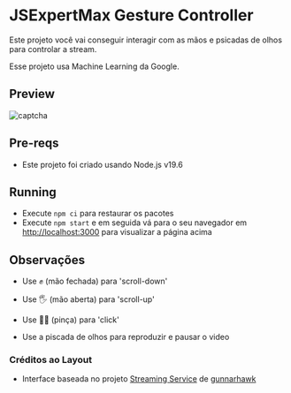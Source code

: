 # JSExpertMax Gesture Controller

Este projeto você vai conseguir interagir com as mãos e psicadas de olhos para controlar a stream.

Esse projeto usa Machine Learning da Google.

## Preview
![captcha](https://github.com/Tiago-Alves-Dev/gifs/blob/main/JSMaosdemostracao-template.gif)

## Pre-reqs

- Este projeto foi criado usando Node.js v19.6

## Running

- Execute `npm ci` para restaurar os pacotes
- Execute `npm start` e em seguida vá para o seu navegador em [http://localhost:3000](http://localhost:3000) para visualizar a página acima

## Observações 

- Use ✊️ (mão fechada) para 'scroll-down'
- Use 🖐 (mão aberta) para 'scroll-up'
- Use 🤏🏻 (pinça) para 'click'

- Use a piscada de olhos para reproduzir e pausar o video

### Créditos ao Layout
- Interface baseada no projeto [Streaming Service](https://codepen.io/Gunnarhawk/pen/vYJEwoM) de [gunnarhawk](https://github.com/Gunnarhawk)

